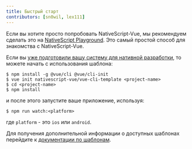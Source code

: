 ```yaml
---
title: Быстрый старт
contributors: [sn0wil, lex111]
---
```

Если вы хотите просто попробовать NativeScript-Vue, мы рекомендуем сделать это на [NativeScript Playground](https://play.nativescript.org?template=play-vue). Это самый простой способ для знакомства с NativeScript-Vue.

Если вы [уже подготовили вашу систему для нативной разработки](/ru/docs/getting-started/installation), то можете начать с использования шаблона:

```shell
$ npm install -g @vue/cli @vue/cli-init
$ vue init nativescript-vue/vue-cli-template <project-name>
$ cd <project-name>
$ npm install
```

и после этого запустите ваше приложение, используя:

```shell
$ npm run watch:<platform>
```

где `platform` - это `ios` или `android`.

Для получения дополнительной информации о доступных шаблонах перейдите к [документации по шаблонам](/ru/docs/getting-started/templates).
